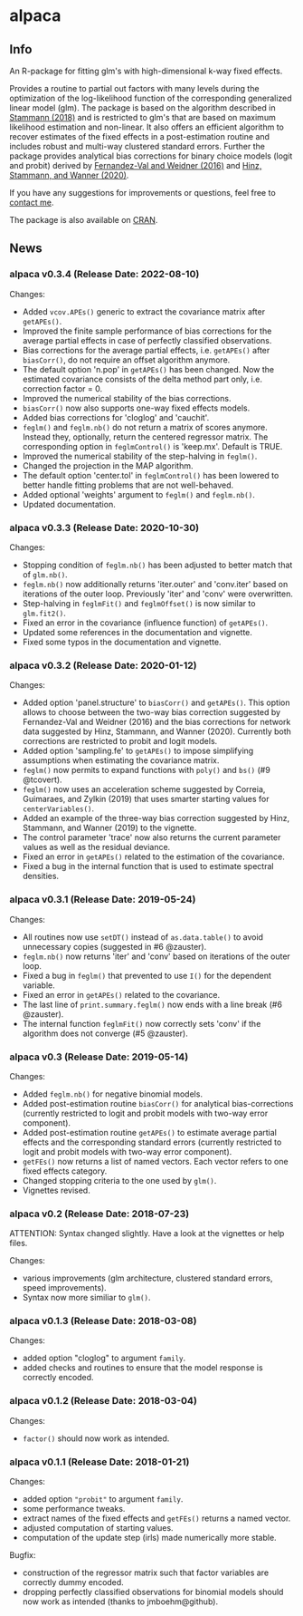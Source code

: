 # alpaca

## Info
An R-package for fitting glm's with high-dimensional k-way fixed effects.

Provides a routine to partial out factors with many levels during the optimization of the log-likelihood function of the corresponding generalized linear model (glm). The package is based on the algorithm described in [Stammann (2018)](https://arxiv.org/abs/1707.01815) and is restricted to glm's that are based on maximum likelihood estimation and non-linear. It also offers an efficient algorithm to recover estimates of the fixed effects in a post-estimation routine and includes robust and multi-way clustered standard errors. Further the package provides analytical bias corrections for binary choice models (logit and probit) derived by [Fernandez-Val and Weidner (2016)](https://www.sciencedirect.com/science/article/pii/S0304407615002997) and [Hinz, Stammann, and Wanner (2020)](https://arxiv.org/pdf/2004.12655.pdf).

If you have any suggestions for improvements or questions, feel free to [contact me](mailto:Amrei.Stammann@uni-bayreuth.de).

The package is also available on [CRAN](https://cran.r-project.org/package=alpaca).

## News

### alpaca v0.3.4 (Release Date: 2022-08-10)

Changes:

* Added `vcov.APEs()` generic to extract the covariance matrix after `getAPEs()`.
* Improved the finite sample performance of bias corrections for the average partial effects in case of perfectly classified observations.
* Bias corrections for the average partial effects, i.e. `getAPEs()` after `biasCorr()`, do not require an offset algorithm anymore.
* The default option 'n.pop' in `getAPEs()` has been changed. Now the estimated covariance consists of the delta method part only, i.e. correction factor = 0.
* Improved the numerical stability of the bias corrections.
* `biasCorr()` now also supports one-way fixed effects models.
* Added bias corrections for 'cloglog' and 'cauchit'.
* `feglm()` and `feglm.nb()` do not return a matrix of scores anymore. Instead they, optionally, return the centered regressor matrix. The corresponding option in `feglmControl()` is 'keep.mx'. Default is TRUE.
* Improved the numerical stability of the step-halving in `feglm()`.
* Changed the projection in the MAP algorithm.
* The default option 'center.tol' in `feglmControl()` has been lowered to better handle fitting problems that are not well-behaved.
* Added optional 'weights' argument to `feglm()` and `feglm.nb()`.
* Updated documentation.

### alpaca v0.3.3 (Release Date: 2020-10-30)

Changes:

* Stopping condition of `feglm.nb()` has been adjusted to better match that of `glm.nb()`.
* `feglm.nb()` now additionally returns 'iter.outer' and 'conv.iter' based on iterations of the outer loop. Previously 'iter' and 'conv' were overwritten.
* Step-halving in `feglmFit()` and `feglmOffset()` is now similar to `glm.fit2()`.
* Fixed an error in the covariance (influence function) of `getAPEs()`.
* Updated some references in the documentation and vignette.
* Fixed some typos in the documentation and vignette.

### alpaca v0.3.2 (Release Date: 2020-01-12)

Changes:

* Added option 'panel.structure' to `biasCorr()` and `getAPEs()`. This option allows to choose between the two-way bias correction suggested by Fernandez-Val and Weidner (2016) and the bias corrections for network data suggested by Hinz, Stammann, and Wanner (2020). Currently both corrections are restricted to probit and logit models.
* Added option 'sampling.fe' to `getAPEs()` to impose simplifying assumptions when estimating the covariance matrix.
* `feglm()` now permits to expand functions with `poly()` and `bs()` (#9 @tcovert).
* `feglm()` now uses an acceleration scheme suggested by Correia, Guimaraes, and Zylkin (2019) that uses smarter starting values for `centerVariables()`.
* Added an example of the three-way bias correction suggested by Hinz, Stammann, and Wanner (2019) to the vignette.
* The control parameter 'trace' now also returns the current parameter values as well as the residual deviance.
* Fixed an error in `getAPEs()` related to the estimation of the covariance.
* Fixed a bug in the internal function that is used to estimate spectral densities.

### alpaca v0.3.1 (Release Date: 2019-05-24)

Changes:

* All routines now use `setDT()` instead of `as.data.table()` to avoid unnecessary copies (suggested in #6 @zauster).
* `feglm.nb()` now returns 'iter' and 'conv' based on iterations of the outer loop.
* Fixed a bug in `feglm()` that prevented to use `I()` for the dependent variable.
* Fixed an error in `getAPEs()` related to the covariance.
* The last line of `print.summary.feglm()` now ends with a line break (#6 @zauster).
* The internal function `feglmFit()` now correctly sets 'conv' if the algorithm does not converge (#5 @zauster).

### alpaca v0.3 (Release Date: 2019-05-14)

Changes:

* Added `feglm.nb()` for negative binomial models.
* Added post-estimation routine `biasCorr()` for analytical bias-corrections (currently restricted to logit and probit models with two-way error component).
* Added post-estimation routine `getAPEs()` to estimate average partial effects and the corresponding standard errors (currently restricted to logit and probit models with two-way error component).
* `getFEs()` now returns a list of named vectors. Each vector refers to one fixed effects category.
* Changed stopping criteria to the one used by `glm()`.
* Vignettes revised.

### alpaca v0.2 (Release Date: 2018-07-23)

ATTENTION: Syntax changed slightly. Have a look at the vignettes or help files.

Changes:

* various improvements (glm architecture, clustered standard errors, speed improvements).
* Syntax now more similiar to `glm()`.

### alpaca v0.1.3 (Release Date: 2018-03-08)

Changes:

* added option "cloglog" to argument `family`.
* added checks and routines to ensure that the model response is correctly encoded.

### alpaca v0.1.2 (Release Date: 2018-03-04)

Changes:

* `factor()` should now work as intended.

### alpaca v0.1.1 (Release Date: 2018-01-21)

Changes:

* added option `"probit"` to argument `family`.
* some performance tweaks.
* extract names of the fixed effects and `getFEs()` returns a named vector.
* adjusted computation of starting values.
* computation of the update step (irls) made numerically more stable.


Bugfix:

* construction of the regressor matrix such that factor variables are correctly dummy encoded.
* dropping perfectly classified observations for binomial models should now work as intended (thanks to jmboehm@github).
